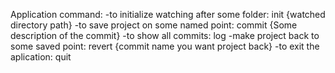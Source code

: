 Application command:
-to initialize watching after some folder:
  init {watched directory path}
-to save project on some named point:
  commit {Some description of the commit}
-to show all commits:
  log
-make project back to some saved point:
  revert {commit name you want project back}
-to exit the aplication:
  quit